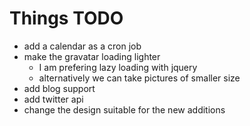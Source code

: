 Things TODO
===========

* add a calendar as a cron job
* make the gravatar loading lighter
    - I am prefering lazy loading with jquery
    - alternatively we can take pictures of smaller size
* add blog support
* add twitter api
* change the design suitable for the new additions
